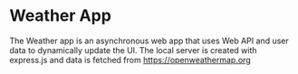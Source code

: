 # Weather App

The Weather app is an asynchronous web app that uses Web API and user data to dynamically update the UI.
 The local server is created with express.js and data is fetched from https://openweathermap.org
